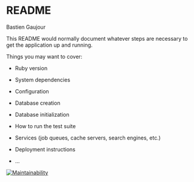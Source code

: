 # README
Bastien Gaujour

This README would normally document whatever steps are necessary to get the
application up and running.

Things you may want to cover:

* Ruby version

* System dependencies

* Configuration

* Database creation

* Database initialization

* How to run the test suite

* Services (job queues, cache servers, search engines, etc.)

* Deployment instructions

* ...

[![Maintainability](https://api.codeclimate.com/v1/badges/aeea5fc3113da20be48a/maintainability)](https://codeclimate.com/github/BastG57/Projet-Backend-A2019/maintainability)